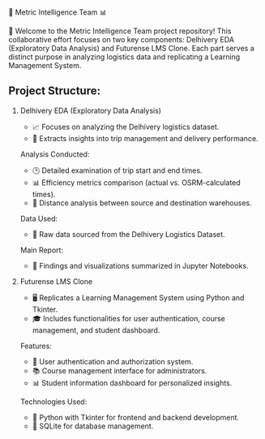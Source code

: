🚀 Metric Intelligence Team  📊

👋 Welcome to the Metric Intelligence Team project repository! This collaborative effort focuses on two key components: Delhivery EDA (Exploratory Data Analysis) and Futurense LMS Clone. Each part serves a distinct purpose in analyzing logistics data and replicating a Learning Management System.

Project Structure:
-------------------
1. Delhivery EDA (Exploratory Data Analysis)
   - 📈 Focuses on analyzing the Delhivery logistics dataset.
   - 🧐 Extracts insights into trip management and delivery performance.

   Analysis Conducted:
   - 🕒 Detailed examination of trip start and end times.
   - 📊 Efficiency metrics comparison (actual vs. OSRM-calculated times).
   - 📍 Distance analysis between source and destination warehouses.

   Data Used:
   - 📄 Raw data sourced from the Delhivery Logistics Dataset.

   Main Report:
   - 📝 Findings and visualizations summarized in Jupyter Notebooks.

2. Futurense LMS Clone
   - 🖥️ Replicates a Learning Management System using Python and Tkinter.
   - 🎓 Includes functionalities for user authentication, course management, and student dashboard.

   Features:
   - 🔐 User authentication and authorization system.
   - 📚 Course management interface for administrators.
   - 📊 Student information dashboard for personalized insights.

   Technologies Used:
   - 🐍 Python with Tkinter for frontend and backend development.
   - 🐘 SQLite for database management.

